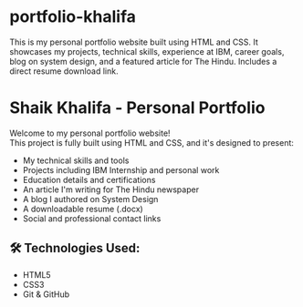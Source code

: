 # portfolio-khalifa
This is my personal portfolio website built using HTML and CSS. It showcases my projects, technical skills, experience at IBM, career goals, blog on system design, and a featured article for The Hindu. Includes a direct resume download link.
# Shaik Khalifa - Personal Portfolio

Welcome to my personal portfolio website!  
This project is fully built using HTML and CSS, and it's designed to present:

- My technical skills and tools
- Projects including IBM Internship and personal work
- Education details and certifications
- An article I'm writing for The Hindu newspaper
- A blog I authored on System Design
- A downloadable resume (.docx)
- Social and professional contact links

## 🛠 Technologies Used:
- HTML5
- CSS3
- Git & GitHub

